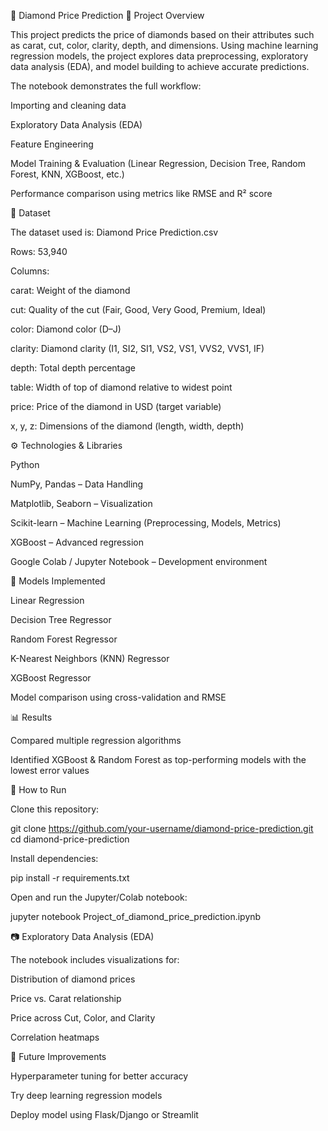 💎 Diamond Price Prediction
📌 Project Overview

This project predicts the price of diamonds based on their attributes such as carat, cut, color, clarity, depth, and dimensions. Using machine learning regression models, the project explores data preprocessing, exploratory data analysis (EDA), and model building to achieve accurate predictions.

The notebook demonstrates the full workflow:

Importing and cleaning data

Exploratory Data Analysis (EDA)

Feature Engineering

Model Training & Evaluation (Linear Regression, Decision Tree, Random Forest, KNN, XGBoost, etc.)

Performance comparison using metrics like RMSE and R² score

📂 Dataset

The dataset used is: Diamond Price Prediction.csv

Rows: 53,940

Columns:

carat: Weight of the diamond

cut: Quality of the cut (Fair, Good, Very Good, Premium, Ideal)

color: Diamond color (D–J)

clarity: Diamond clarity (I1, SI2, SI1, VS2, VS1, VVS2, VVS1, IF)

depth: Total depth percentage

table: Width of top of diamond relative to widest point

price: Price of the diamond in USD (target variable)

x, y, z: Dimensions of the diamond (length, width, depth)

⚙️ Technologies & Libraries

Python

NumPy, Pandas – Data Handling

Matplotlib, Seaborn – Visualization

Scikit-learn – Machine Learning (Preprocessing, Models, Metrics)

XGBoost – Advanced regression

Google Colab / Jupyter Notebook – Development environment

🚀 Models Implemented

Linear Regression

Decision Tree Regressor

Random Forest Regressor

K-Nearest Neighbors (KNN) Regressor

XGBoost Regressor

Model comparison using cross-validation and RMSE

📊 Results

Compared multiple regression algorithms

Identified XGBoost & Random Forest as top-performing models with the lowest error values

📌 How to Run

Clone this repository:

git clone https://github.com/your-username/diamond-price-prediction.git
cd diamond-price-prediction


Install dependencies:

pip install -r requirements.txt


Open and run the Jupyter/Colab notebook:

jupyter notebook Project_of_diamond_price_prediction.ipynb

📷 Exploratory Data Analysis (EDA)

The notebook includes visualizations for:

Distribution of diamond prices

Price vs. Carat relationship

Price across Cut, Color, and Clarity

Correlation heatmaps

📌 Future Improvements

Hyperparameter tuning for better accuracy

Try deep learning regression models

Deploy model using Flask/Django or Streamlit
